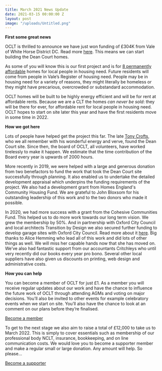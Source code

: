 ```yaml
---
title: March 2021 News Update
date: 2021-03-15 00:00:00 Z
layout: post
image: "/uploads/Untitled.png"
---
```


**First some great news**  
  
OCLT is thrilled to announce we have just won funding of £304K from Vale of White Horse District DC. Read more [here](https://www.whitehorsedc.gov.uk/uncategorised/vale-of-white-horse-to-give-344000-towards-building-affordable-homes-in-botley/). This means we can start building the Dean Court homes.  
   
As some of you will know this is our first project and is for [8 permanently affordable](https://www.oclt.org.uk/projects/dean-court-oxford/) homes for local people in housing need. Future residents will come from people in Vale’s Register of housing need. People may be in housing need for a variety of reasons, they might literally be homeless or they might have precarious, overcrowded or substandard accommodation.   
   
OCLT homes will be built to be highly energy efficient and will be for rent at affordable rents. Because we are a CLT the homes _can never be sold_: they will be there for ever, for affordable rent for local people in housing need. OCLT hopes to start on site later this year and have the first residents move in some time in 2022.

**How we got here**  
   
Lots of people have helped get the project this far. The late [Tony Crofts,](https://www.oclt.org.uk/2021/03/29/tribute-to-tony-crofts.html) who we all remember with his wonderful energy and verve, found the Dean Court site. Since then, the board of OCLT, all volunteers, have worked tirelessly to make it happen. We estimate that the time contribution of the Board every year is upwards of 2000 hours.  
  
More recently in 2019, we were helped with a large and generous donation from two benefactors to fund the work that took the Dean Court site successfully through planning. It also enabled us to undertake the detailed development appraisal which underpins the funding requirements of the project. We also had a development grant from Homes England's Community Housing Fund. We are grateful to John Bloxsom for his outstanding leadership of this work and to the two donors who made it possible.  
  
In 2020, we had more success with a grant from the Cohesive Communities Fund. This helped us to do more work towards our long term vision. We grew the membership by 50%. And in partnership with Oxford City Council and local architects Transition by Design we also secured further funding to develop garage sites with Oxford City Council. Read more about it [here](https://transitionbydesign.org/articles/weve-won-funding-to-turn-unloved-plots-of-land-into-new-social-homes/). Big thanks to Alice Hemming who lead all of this work and did lots of other things as well. We will miss her capable hands now that she has moved on. We’ve also had fantastic support from our accountants Critchleys who until very recently did our books every year pro bono. Several other local suppliers have also given us discounts on printing, web design and administrative costs.

**How you can help**

You can become a member of OCLT for just £1. As a member you will receive regular updates about our work and have the chance to influence the future work of OCLT through   attending AGMs and voting on major decisions. You’ll also be invited to other events for example celebratory events when we start on site. You’ll also have the chance to look at an comment on our plans before they’re finalised.

[Become a member](https://app.donorfy.com/form/J7EEWBHW62/53NSK?mc_cid=a858633f39&mc_eid=UNIQID)

To get to the next stage we also aim to raise a total of £12,000 to take us to March 2022. This is simply to cover essentials such as membership of our professional body NCLT,  insurance, bookkeeping, and on line communication costs. We would love you to become a supporter member and make a regular small or large donation. Any amount will help. So please…

[Become a supporter](https://app.donorfy.com/form/J7EEWBHW62/Q58RQ)